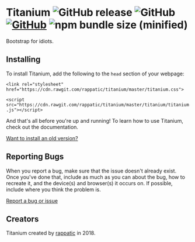 # Titanium ![GitHub release](https://img.shields.io/github/release/rappatic/titanium.svg)  ![GitHub](https://img.shields.io/github/license/rappatic/titanium.svg) [![GitHub](https://img.shields.io/badge/build-passing-brightgreen.svg)](#) ![npm bundle size (minified)](https://img.shields.io/bundlephobia/min/react.svg)

Bootstrap for idiots.

## Installing

To install Titanium, add the following to the `head` section of your webpage:

`<link rel="stylesheet" href="https://cdn.rawgit.com/rappatic/titanium/master/titanium.css">`

`<script src="https://cdn.rawgit.com/rappatic/titanium/master/titanium/titanium.js"></script>`

And that's all before you're up and running! To learn how to use Titanium, check out the documentation.

<a href="https://rappatic.github.io/titanium/documentation.html#/?id=get-an-older-version-of-titanium">Want to install an old version?</a>

## Reporting Bugs

When you report a bug, make sure that the issue doesn't already exist. Once you've done that, include as much as you can about the bug, how to recreate it, and the device(s) and browser(s) it occurs on. If possible, include where you think the problem is.

[Report a bug or issue](https://github.com/rappatic/titaniumcss/issues)

## Creators

Titanium created by <a href="https://rappatic.com" target="_blank">rappatic</a> in 2018.

